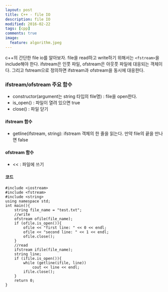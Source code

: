 ```yaml
---
layout: post
title: C++ - file IO
description: file IO
modified: 2016-02-22
tags: [cpp]
comments: true
image:
  feature: algorithm.jpeg
---
```


c++의 간단한 file io를 알아보자. file을 read하고 write하기 위해서는 `<fstream>`을 include해야 한다. 
ifstream은 인풋 파일, ofstream은 아웃풋 파일에 대응되는 객체이다. 그리고 fstream으로 정의하면 ifstream과 ofstream을 동시에 대응한다. 

### ifstream/ofstream 주요 함수

- constructor(argument는 string 타입의 file명) : file을 open한다. 
- is_open() : 파일이 열려 있으면 true
- close() : 파일 닫기

#### ifstream 함수

- getline(ifstream, string): ifstream 객체의 한 줄을 읽는다. 만약 file의 끝을 만나면 false

#### ofstream 함수

- << : 파일에 쓰기 

#### 코드

```
#include <iostream>
#include <fstream>
#include <string>
using namespace std;
int main(){
	string file_name = "test.txt";
	//write
	ofstream ofile(file_name);
	if (ofile.is_open()){
		ofile << "first line: " << 0 << endl;
		ofile << "second line: " << 1 << endl;
		ofile.close();
	}
	//read
	ifstream ifile(file_name);
	string line;
	if (ifile.is_open()){
		while (getline(ifile, line))
			cout << line << endl;
		ifile.close();
	}
	return 0;
}
``` 

